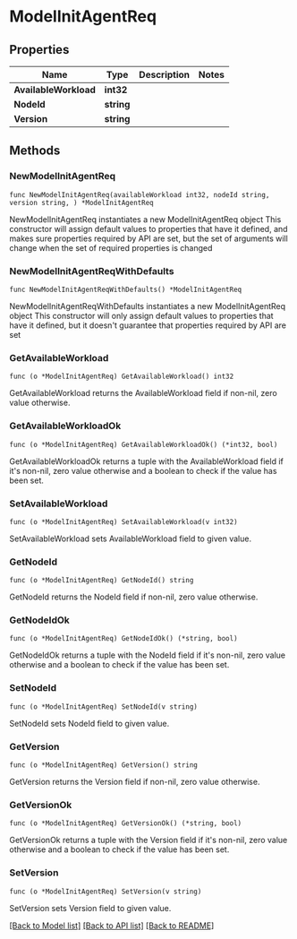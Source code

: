 # ModelInitAgentReq

## Properties

Name | Type | Description | Notes
------------ | ------------- | ------------- | -------------
**AvailableWorkload** | **int32** |  | 
**NodeId** | **string** |  | 
**Version** | **string** |  | 

## Methods

### NewModelInitAgentReq

`func NewModelInitAgentReq(availableWorkload int32, nodeId string, version string, ) *ModelInitAgentReq`

NewModelInitAgentReq instantiates a new ModelInitAgentReq object
This constructor will assign default values to properties that have it defined,
and makes sure properties required by API are set, but the set of arguments
will change when the set of required properties is changed

### NewModelInitAgentReqWithDefaults

`func NewModelInitAgentReqWithDefaults() *ModelInitAgentReq`

NewModelInitAgentReqWithDefaults instantiates a new ModelInitAgentReq object
This constructor will only assign default values to properties that have it defined,
but it doesn't guarantee that properties required by API are set

### GetAvailableWorkload

`func (o *ModelInitAgentReq) GetAvailableWorkload() int32`

GetAvailableWorkload returns the AvailableWorkload field if non-nil, zero value otherwise.

### GetAvailableWorkloadOk

`func (o *ModelInitAgentReq) GetAvailableWorkloadOk() (*int32, bool)`

GetAvailableWorkloadOk returns a tuple with the AvailableWorkload field if it's non-nil, zero value otherwise
and a boolean to check if the value has been set.

### SetAvailableWorkload

`func (o *ModelInitAgentReq) SetAvailableWorkload(v int32)`

SetAvailableWorkload sets AvailableWorkload field to given value.


### GetNodeId

`func (o *ModelInitAgentReq) GetNodeId() string`

GetNodeId returns the NodeId field if non-nil, zero value otherwise.

### GetNodeIdOk

`func (o *ModelInitAgentReq) GetNodeIdOk() (*string, bool)`

GetNodeIdOk returns a tuple with the NodeId field if it's non-nil, zero value otherwise
and a boolean to check if the value has been set.

### SetNodeId

`func (o *ModelInitAgentReq) SetNodeId(v string)`

SetNodeId sets NodeId field to given value.


### GetVersion

`func (o *ModelInitAgentReq) GetVersion() string`

GetVersion returns the Version field if non-nil, zero value otherwise.

### GetVersionOk

`func (o *ModelInitAgentReq) GetVersionOk() (*string, bool)`

GetVersionOk returns a tuple with the Version field if it's non-nil, zero value otherwise
and a boolean to check if the value has been set.

### SetVersion

`func (o *ModelInitAgentReq) SetVersion(v string)`

SetVersion sets Version field to given value.



[[Back to Model list]](../README.md#documentation-for-models) [[Back to API list]](../README.md#documentation-for-api-endpoints) [[Back to README]](../README.md)


